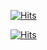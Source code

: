 [![Hits](https://hits.sh/github.com/cursed-hacker/cursed-hacker.svg?style=plastic&label=Profile%20Visits&color=9f9f9f&logo=hotjar)](https://hits.sh/github.com/cursed-hacker/cursed-hacker/)


[![Hits](https://hits.sh/github.com/cursed-hacker/cursed-hacker.svg?style=plastic&color=55ff14&logo=hotjar)](https://hits.sh/github.com/cursed-hacker/cursed-hacker/)
